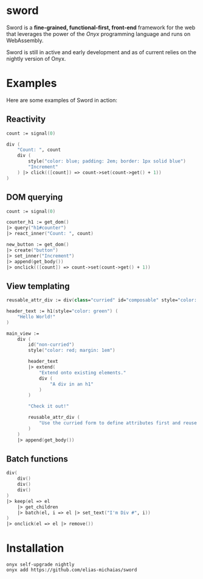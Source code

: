 # sword
Sword is a **fine-grained, functional-first, front-end** framework for the web that leverages the power of the *Onyx* programming language and runs on WebAssembly.

Sword is still in active and early development and as of current relies on the nightly version of Onyx.

# Examples
Here are some examples of Sword in action:

## Reactivity
```fsharp
count := signal(0)

div (
    "Count: ", count
    div (
        style("color: blue; padding: 2em; border: 1px solid blue")
        "Increment"
    ) |> click(([count]) => count->set(count->get() + 1))
)
```

## DOM querying
```fsharp
count := signal(0)

counter_h1 := get_dom()
|> query("h1#counter")
|> react_inner("Count: ", count)

new_button := get_dom()
|> create("button")
|> set_inner("Increment")
|> append(get_body())
|> onclick(([count]) => count->set(count->get() + 1))
```

## View templating
```fsharp
reusable_attr_div := div(class="curried" id="composable" style="color: blue")

header_text := h1(style="color: green") (
    "Hello World!"
)

main_view :=
    div (
        id("non-curried")
        style("color: red; margin: 1em")

        header_text
        |> extend(
            "Extend onto existing elements."
            div (
                "A div in an h1"
            )
        )

        "Check it out!"

        reusable_attr_div (
            "Use the curried form to define attributes first and reuse them!"
        )
    )
    |> append(get_body())
```

## Batch functions
```fsharp
div(
    div()
    div()
    div()
)
|> keep(el => el
    |> get_children
    |> batch(el, i => el |> set_text("I'm Div #", i))
)
|> onclick(el => el |> remove())
```

# Installation
```
onyx self-upgrade nightly
onyx add https://github.com/elias-michaias/sword
```
